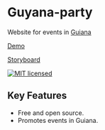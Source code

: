 # Guyana-party

Website for events in [Guiana](https://en.wikipedia.org/wiki/French_Guiana)

[Demo](https://guyana-party.dynu.net/)

[Storyboard](https://drive.google.com/open?id=1IzKCFOBUTsCAGs10hMsByWX8i1DBJGUgBmVxWefcEpA)

[![MIT licensed](https://img.shields.io/badge/license-MIT-blue.svg)](https://github.com/chadek/guyana-party/blob/master/LICENSE)

## Key Features

- Free and open source.
- Promotes events in Guiana.

